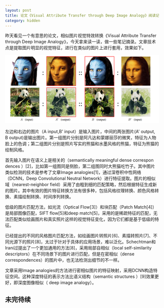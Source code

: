 ```yaml
---
layout: post
title: 论文《Visual Attribute Transfer through Deep Image Analogy》阅读记录
category: hidden
---
```



昨天看见一个有意思的论文，相似图片视觉特效转换《Visual Attribute Transfer through Deep Image Analogy》，今天拿来读一读，做一些笔记摘录。文章技术点是提取图片明显的视觉特征，进行在类似的图片上进行套用，效果如下。

![论文截图](images/Visual_Attribute_Transfer_through_Deep_Image_Analogy_1.png)

左边和右边的图片（A input,B' input）是输入图片，中间的两张图片(A' output, B output)是输出图片。第一组图片分别是阿凡达和蒙娜丽莎的微笑，特征为人物脸上的色调；第二组图片分别是照片写实的熊猫和水墨风格的熊猫，特征为熊猫的绘制风格。

首先输入图片在语义上是相关的（semantically meaningful dense correspon dences ）\[2\]，比如第一组图同是侧脸，第二组图同时大熊猫吃竹子。其中图片类似检测的技术是参考了文章Image analogies\[1\]，通过深卷积中性网络（DCNN，Deep Convolutional Neutral Network）进行特征提取。图片的相似域（nearest-neighbor field）采用了由粗到细的匹配策略，然后根据特征生成新的图片。其中有效的图片特征转换方法有很多种，包括风格纹理转换、颜色风格转换、素描绘制转换、时间序列转换。


低级的图片匹配方法，如光流（Optical Flow\[3\]）和块匹配（Patch Match\[4\]）是局部图像匹配，SIFT flow\[5\]和deep match\[5\]，采用的是稀疏特征的匹配，无法匹配类似绘画图片和真实照片这样的视觉特征变化，因为它们都是基于低级的特征。


已经提出的不同的风格图片匹配方法，如绘画图片转照片\[6\]、素描转照片\[7\]、不同光源下的照片\[8\]，太过于针对于具体的应用场景，难以泛化。Schechtman和Irani过提出了一个更加通用的方法\[8\]，采用局部自相似（local self-similarity descriptors）在不同场景下的图片进行匹配，但是在密相似（dense correspondences）的图片中，也无法检测出细节的不一样。


文章采用Image analogies的方法进行密相似图片的特征映射，采用DCNN构造特征空间。这种深度特征的表示方法比语义结构（semantic structures ）\[9\]效果更好，即深度图像相似（ deep image analogy）。


## 未完待续
